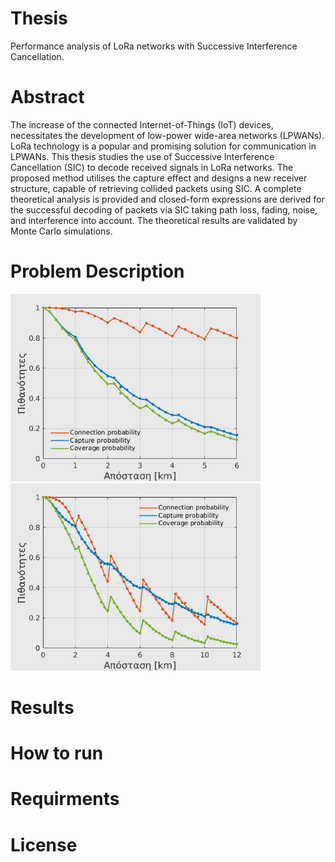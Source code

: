 # Thesis
Performance analysis of LoRa networks with Successive Interference Cancellation.

# Abstract
The increase of the connected Internet-of-Things (IoT) devices, necessitates the development
of low-power wide-area networks (LPWANs). LoRa technology is a popular and promising solution
for communication in LPWANs. This thesis studies the use of Successive Interference Cancellation
(SIC) to decode received signals in LoRa networks. The proposed method utilises the capture effect
and designs a new receiver structure, capable of retrieving collided packets using SIC. A complete
theoretical analysis is provided and closed-form expressions are derived for the successful 
decoding of packets via SIC taking path loss, fading, noise, and interference into account. The
theoretical results are validated by Monte Carlo simulations.

# Problem Description
<p float="left">
  <img src="/plots/basic_model.png" width="400" />
  <img src="/plots/basic_model2.png" width="400" /> 
</p>

# Results


# How to run

# Requirments

# License
